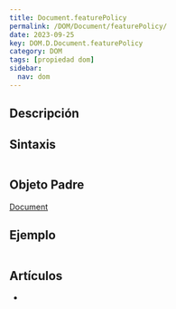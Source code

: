 ```yaml
---
title: Document.featurePolicy
permalink: /DOM/Document/featurePolicy/
date: 2023-09-25
key: DOM.D.Document.featurePolicy
category: DOM
tags: [propiedad dom]
sidebar:
  nav: dom
---
```


## Descripción


## Sintaxis


```javascript

```


## Objeto Padre


[Document](https://www.w3api.com/DOM/Document/)


## Ejemplo


```javascript

```


## Artículos

- 
